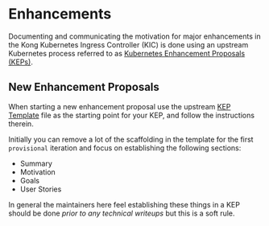 # Enhancements

Documenting and communicating the motivation for major enhancements in the Kong Kubernetes Ingress Controller (KIC) is done using an upstream Kubernetes process referred to as [Kubernetes Enhancement Proposals (KEPs)][kep].

[kep]:https://github.com/kubernetes/enhancements

## New Enhancement Proposals

When starting a new enhancement proposal use the upstream [KEP Template][template] file as the starting point for your KEP, and follow the instructions therein.

Initially you can remove a lot of the scaffolding in the template for the first `provisional` iteration and focus on establishing the following sections:

- Summary
- Motivation
- Goals
- User Stories

In general the maintainers here feel establishing these things in a KEP should be done _prior to any technical writeups_ but this is a soft rule.

[template]:https://github.com/kubernetes/enhancements/blob/master/keps/NNNN-kep-template/README.md
